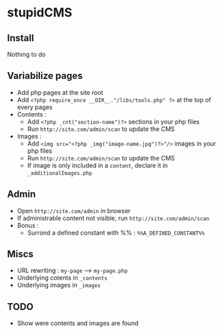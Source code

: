 stupidCMS
=========

Install
-------
Nothing to do

Variabilize pages
-----------------
- Add php pages at the site root
- Add `<?php require_once __DIR__."/libs/tools.php" ?>` at the top of every pages
- Contents : 
	- Add `<?php _cnt("section-name")?>` sections in your php files
	- Run `http://site.com/admin/scan` to update the CMS
- Images : 
	- Add `<img src="<?php _img("image-name.jpg")?>"/>` images in your php files
	- Run `http://site.com/admin/scan` to update the CMS
	- If image is only included in a `content`, declare it in `_additionalImages.php`


Admin
-----
- Open `http://site.com/admin` in browser
- If administrable content not visible, run `http://site.com/admin/scan`
- Bonus : 
	- Surrond a defined constant with %% : `%%A_DEFINED_CONSTANT%%`

Miscs
-----
- URL rewriting : `my-page` --> `my-page.php`
- Underlying cotents in `_contents`
- Underlying images in `_images`

TODO
----
- Show were contents and images are found